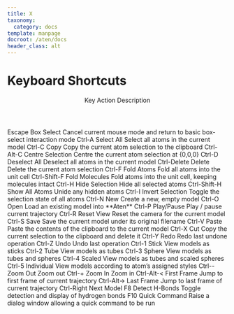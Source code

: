 ```yaml
---
title: X
taxonomy:
  category: docs
template: manpage
docroot: /aten/docs
header_class: alt
---
```



# Keyboard Shortcuts

<table>
  <title>Keyboard Shortcuts</title>
 <header>
  <column>Key</column>
  <column>Action</column>
  <column>Description</column>
 </header>
 <row>
  <column>Escape</column>
  <column>Box Select</column>
  <column>Cancel current mouse mode and return to basic box-select interaction mode</column>
 </row>
 <row>
  <column>Ctrl-A</column>
  <column>Select All</column>
  <column>Select all atoms in the current model</column>
 </row>
 <row>
  <column>Ctrl-C</column>
  <column>Copy</column>
  <column>Copy the current atom selection to the clipboard</column>
 </row>
 <row>
  <column>Ctrl-Alt-C</column>
  <column>Centre Selection</column>
  <column>Centre the current atom selection at {0,0,0}</column>
 </row>
 <row>
  <column>Ctrl-D</column>
  <column>Deselect All</column>
  <column>Deselect all atoms in the current model</column>
 </row>
 <row>
  <column>Ctrl-Delete</column>
  <column>Delete</column>
  <column>Delete the current atom selection</column>
 </row>
 <row>
  <column>Ctrl-F</column>
  <column>Fold Atoms</column>
  <column>Fold all atoms into the unit cell</column>
 </row>
 <row>
  <column>Ctrl-Shift-F</column>
  <column>Fold Molecules</column>
  <column>Fold atoms into the unit cell, keeping molecules intact</column>
 </row>
 <row>
  <column>Ctrl-H</column>
  <column>Hide Selection</column>
  <column>Hide all selected atoms</column>
 </row>
 <row>
  <column>Ctrl-Shift-H</column>
  <column>Show All Atoms</column>
  <column>Unide any hidden atoms</column>
 </row>
 <row>
  <column>Ctrl-I</column>
  <column>Invert Selection</column>
  <column>Toggle the selection state of all atoms</column>
 </row>
 <row>
  <column>Ctrl-N</column>
  <column>New</column>
  <column>Create a new, empty model</column>
 </row>
 <row>
  <column>Ctrl-O</column>
  <column>Open</column>
  <column>Load an existing model into **Aten**</column>
 </row>
 <row>
  <column>Ctrl-P</column>
  <column>Play/Pause</column>
  <column>Play / pause current trajectory</column>
 </row>
 <row>
  <column>Ctrl-R</column>
  <column>Reset View</column>
  <column>Reset the camera for the current model</column>
 </row>
 <row>
  <column>Ctrl-S</column>
  <column>Save</column>
  <column>Save the current model under its original filename</column>
 </row>
 <row>
  <column>Ctrl-V</column>
  <column>Paste</column>
  <column>Paste the contents of the clipboard to the current model</column>
 </row>
 <row>
  <column>Ctrl-X</column>
  <column>Cut</column>
  <column>Copy the current selection to the clipboard and delete it</column>
 </row>
 <row>
  <column>Ctrl-Y</column>
  <column>Redo</column>
  <column>Redo last undone operation</column>
 </row>
 <row>
  <column>Ctrl-Z</column>
  <column>Undo</column>
  <column>Undo last operation</column>
 </row>
 <row>
  <column>Ctrl-1</column>
  <column>Stick</column>
  <column>View models as sticks</column>
 </row>
 <row>
  <column>Ctrl-2</column>
  <column>Tube</column>
  <column>View models as tubes</column>
 </row>
 <row>
  <column>Ctrl-3</column>
  <column>Sphere</column>
  <column>View models as tubes and spheres</column>
 </row>
 <row>
  <column>Ctrl-4</column>
  <column>Scaled</column>
  <column>View models as tubes and scaled spheres</column>
 </row>
 <row>
  <column>Ctrl-5</column>
  <column>Individual</column>
  <column>View models according to atom’s assigned styles</column>
 </row>
 <row>
  <column>Ctrl--</column>
  <column>Zoom Out</column>
  <column>Zoom out</column>
 </row>
 <row>
  <column>Ctrl-+</column>
  <column>Zoom In</column>
  <column>Zoom in</column>
 </row>
 <row>
  <column>Ctrl-Alt-<</column>
  <column>First Frame</column>
  <column>Jump to first frame of current trajectory</column>
 </row>
 <row>
  <column>Ctrl-Alt-></column>
  <column>Last Frame</column>
  <column>Jump to last frame of current trajectory</column>
 </row>
 <row>
  <column>Ctrl-Right</column>
  <column>Next Model</column>
  <column></column>
 </row>
 <row>
  <column>F8</column>
  <column>Detect H-Bonds</column>
  <column>Toggle detection and display of hydrogen bonds</column>
 </row>
 <row>
  <column>F10</column>
  <column>Quick Command</column>
  <column>Raise a dialog window allowing a quick command to be run</column>
 </row>
</table>


